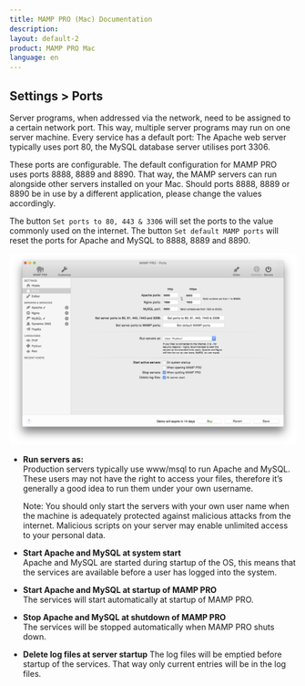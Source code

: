 ```yaml
---
title: MAMP PRO (Mac) Documentation
description: 
layout: default-2
product: MAMP PRO Mac
language: en
---
```


## Settings > Ports

Server programs, when addressed via the network, need to be assigned to a certain network port. This way, multiple server programs may run on one server machine. Every service has a default port: The Apache web server typically uses port 80, the MySQL database server utilises port 3306.

These ports are configurable. The default configuration for MAMP PRO uses ports 8888, 8889 and 8890. That way, the MAMP servers can run alongside other servers installed on your Mac. Should ports 8888, 8889 or 8890 be in use by a different application, please change the values accordingly.

The button `Set ports to 80, 443 & 3306` will set the ports to the value commonly used on the internet. The button `Set default MAMP ports` will reset the ports for Apache and MySQL to 8888, 8889 and 8890.

![MAMP](Ports.png)

*  **Run servers as:**  
   Production servers typically use www/msql to run Apache and MySQL. These users may not have the right to access your files,
   therefore it’s generally a good idea to run them under your own username.  
    <div class="alert" role="alert">
   Note: You should only start the servers with your own user name when the machine is adequately protected against
   malicious attacks from the internet. Malicious scripts on your server may enable unlimited access to your personal data.
   </div>
*  **Start Apache and MySQL at system start**  
   Apache and MySQL are started during startup of the OS, this means that the services are available before a user
   has logged into the system.

*  **Start Apache and MySQL at startup of MAMP PRO**  
   The services will start automatically at startup of MAMP PRO.

*  **Stop Apache and MySQL at shutdown of MAMP PRO**  
   The services will be stopped automatically when MAMP PRO shuts down.

*  **Delete log files at server startup**
   The log files will be emptied before startup of the services. That way only current entries will be in the log files.
